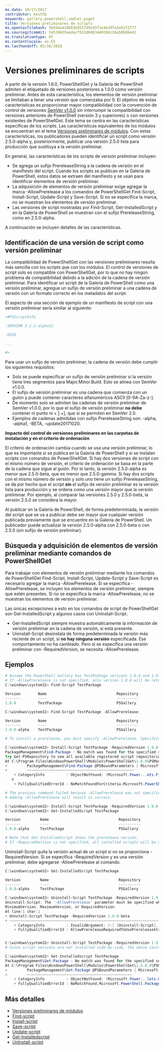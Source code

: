 ```yaml
---
ms.date: 10/17/2017
contributor: keithb
keywords: gallery,powershell,cmdlet,psget
title: Versiones preliminares de scripts
ms.openlocfilehash: 5b93da418b836d537491d3f1e4e29fa2e61f2f77
ms.sourcegitcommit: 54534635eedacf531d8d6344019dc16a50b8b441
ms.translationtype: HT
ms.contentlocale: es-ES
ms.lasthandoff: 05/16/2018
---
```

# <a name="prerelease-versions-of-scripts"></a>Versiones preliminares de scripts

A partir de la versión 1.6.0, PowerShellGet y la Galería de PowerShell admiten el etiquetado de versiones posteriores a 1.0.0 como versión preliminar. Antes de esta característica, los elementos de versión preliminar se limitaban a tener una versión que comenzaba por 0. El objetivo de estas características es proporcionar mayor compatibilidad con la convención de control de versiones [SemVer v1.0.0](http://semver.org/spec/v1.0.0.html) sin interrumpir la compatibilidad con versiones anteriores de PowerShell (versión 3 y superiores) o con versiones existentes de PowerShellGet. Este tema se centra en las características específicas de los scripts. Las características equivalentes de los módulos se encuentran en el tema [Versiones preliminares de módulos](module-prerelease-support.md). Con estas características, los publicadores pueden identificar un script como versión 2.5.0-alpha y, posteriormente, publicar una versión 2.5.0 lista para producción que sustituya a la versión preliminar.

En general, las características de los scripts de versión preliminar incluyen:

- Se agrega un sufijo PrereleaseString a la cadena de versión en el manifiesto del script. Cuando los scripts se publican en la Galería de PowerShell, estos datos se extraen del manifiesto y se usan para identificar elementos de versión preliminar.
- La adquisición de elementos de versión preliminar exige agregar la marca -AllowPrerelease a los comandos de PowerShellGet Find-Script, Install-Script, Update-Script y Save-Script. Si no se especifica la marca, no se muestran los elementos de versión preliminar.
- Las versiones de script mostradas por Find-Script, Get-InstalledScript y en la Galería de PowerShell se muestran con el sufijo PrereleaseString, como en 2.5.0-alpha.

A continuación se incluyen detalles de las características.

## <a name="identifying-a-script-version-as-a-prerelease"></a>Identificación de una versión de script como versión preliminar

La compatibilidad de PowerShellGet con las versiones preliminares resulta más sencilla con los scripts que con los módulos. El control de versiones de script solo es compatible con PowerShellGet, por lo que no hay ningún problema de compatibilidad debido a la adición de la cadena de versión preliminar. Para identificar un script de la Galería de PowerShell como una versión preliminar, agregue un sufijo de versión preliminar a una cadena de versión con un formato correcto en los metadatos del script.

El aspecto de una sección de ejemplo de un manifiesto de script con una versión preliminar sería similar al siguiente:

```powershell
<#PSScriptInfo

.VERSION 3.2.1-alpha12

.GUID

...

#>

```

Para usar un sufijo de versión preliminar, la cadena de versión debe cumplir los siguientes requisitos:

- Solo se puede especificar un sufijo de versión preliminar si la versión tiene tres segmentos para Major.Minor.Build.
  Esto se alinea con SemVer v1.0.0.
- El sufijo de versión preliminar es una cadena que comienza con un guión y puede contener caracteres alfanuméricos ASCII [0-9A-Za-z-].
- De momento solo se admiten las cadenas de versión preliminar de SemVer v1.0.0, por lo que el sufijo de versión preliminar __no debe__ contener ni punto ni + [.+], que sí se permiten en SemVer 2.0.
- Ejemplos de cadenas admitidas con sufijo PrereleaseString son: -alpha, -alpha1, -BETA, -update20171020.

__Impacto del control de versiones preliminares en las carpetas de instalación y en el criterio de ordenación__

El criterio de ordenación cambia cuando se usa una versión preliminar, lo que es importante si se publica en la Galería de PowerShell y si se instalan scripts con comandos de PowerShellGet. Si hay dos versiones de script con el mismo número de versión, el criterio de ordenación se basa en la parte de la cadena que sigue al guión. Por lo tanto, la versión 2.5.0-alpha es menor que 2.5.0-beta, que es menor que 2.5.0-gamma. Si hay dos scripts con el mismo número de versión y solo uno tiene un sufijo PrereleaseString, se da por hecho que el script __sin__ el sufijo de versión preliminar es la versión lista para producción y se ordena como una versión mayor que la versión preliminar. Por ejemplo, al comparar las versiones 2.5.0 y 2.5.0-beta, la versión 2.5.0 se considera la mayor.

Al publicar en la Galería de PowerShell, de forma predeterminada, la versión del script que se va a publicar debe ser mayor que cualquier versión publicada previamente que se encuentre en la Galería de PowerShell. Un publicador puede actualizar la versión 2.5.0-alpha con 2.5.0-beta o con 2.5.0 (sin sufijo de versión preliminar).

## <a name="finding-and-acquiring-prerelease-items-using-powershellget-commands"></a>Búsqueda y adquisición de elementos de versión preliminar mediante comandos de PowerShellGet

Para trabajar con elementos de versión preliminar mediante los comandos de PowerShellGet Find-Script, Install-Script, Update-Script y Save-Script es necesario agregar la marca -AllowPrerelease. Si se especifica -AllowPrerelease, se incluyen los elementos de versión preliminar, siempre que estén presentes. Si no se especifica la marca -AllowPrerelease, no se muestran los elementos de versión preliminar.

Las únicas excepciones a esto en los comandos de script de PowerShellGet son Get-InstalledScript y algunos casos con Uninstall-Script.

- Get-InstalledScript siempre muestra automáticamente la información de versión preliminar en la cadena de versión, si está presente.
- Uninstall-Script desinstala de forma predeterminada la versión más reciente de un script, si __no hay ninguna versión__ especificada. Ese comportamiento no ha cambiado. Pero si se especifica una versión preliminar con -RequiredVersion, se necesita -AllowPrerelease.

## <a name="examples"></a>Ejemplos

```powershell
# Assume the PowerShell Gallery has TestPackage versions 1.8.0 and 1.9.0-alpha.
# If -AllowPrerelease is not specified, only version 1.8.0 will be returned.
C:\windows\system32> Find-Script TestPackage

Version        Name                                Repository           Description
-------        ----                                ----------           -----------
1.8.0          TestPackage                         PSGallery            Package used to validate changes to the PowerShe...

C:\windows\system32> Find-Script TestPackage -AllowPrerelease

Version        Name                                Repository           Description
-------        ----                                ----------           -----------
1.9.0-alpha    TestPackage                         PSGallery            Package used to validate changes to PowerShe...

# To install a prerelease, you must specify -AllowPrerelease. Specifying a prerelease version string is not sufficient.

C:\windows\system32> Install-Script TestPackage -RequiredVersion 1.9.0-alpha
PackageManagement\Find-Package : No match was found for the specified search criteria and script name 'TestPackage'.
Try Get-PSRepository to see all available registered script repositories.
At C:\Program Files\WindowsPowerShell\Modules\PowerShellGet\1.6.0\PSModule.psm1:1455 char:3
+         PackageManagement\Find-Package @PSBoundParameters | Microsoft ...
+         ~~~~~~~~~~~~~~~~~~~~~~~~~~~~~~~~~~~~~~~~~~~~~~~~~
    + CategoryInfo          : ObjectNotFound: (Microsoft.Power...ets.FindPackage:FindPackage) [Find-Package], Exceptio
   n
    + FullyQualifiedErrorId : NoMatchFoundForCriteria,Microsoft.PowerShell.PackageManagement.Cmdlets.FindPackage

# The previous command failed because -AllowPrerelease was not specified.
# Adding -AllowPrerelease will result in success.

C:\windows\system32> Install-Script TestPackage -RequiredVersion 1.9.0-alpha -AllowPrerelease
C:\windows\system32> Get-InstalledScript TestPackage

Version         Name                                Repository           Description
-------         ----                                ----------           -----------
1.9.0-alpha     TestPackage                         PSGallery            Package used to validate changes to PowerShe...

# Note that Get-InstalledScript shows the prerelease version.
# If -RequiredVersion is not specified, all installed scripts will be displayed by Get-InstalledScript
```

Uninstall-Script quita la versión actual de un script si no se proporciona -RequiredVersion.
Si se especifica -RequiredVersion y es una versión preliminar, debe agregarse -AllowPrerelease al comando.

``` powershell
C:\windows\system32> Get-InstalledScript TestPackage

Version         Name                                Repository           Description
-------         ----                                ----------           -----------
1.9.0-alpha     TestPackage                         PSGallery            Package used to validate changes to PowerShe...

C:\windows\system32> Uninstall-Script TestPackage -RequiredVersion 1.9.0-alpha
Uninstall-Script: The '-AllowPrerelease' parameter must be specified when using the Prerelease string in
MinimumVersion, MaximumVersion, or RequiredVersion.
At line:1 char:1
+ Unnstall-Script TestPackage -RequiredVersion 1.9.0-beta
+ ~~~~~~~~~~~~~~~~~~~~~~~~~~~~~~~~~~~~~~~~~~~~~~~~~~~~~~~~~~~~~~~~~~~~~
    + CategoryInfo          : InvalidArgument: (:) [Uninstall-Script], ArgumentException
    + FullyQualifiedErrorId : AllowPrereleaseRequiredToUsePrereleaseStringInVersion,Uninnstall-script


C:\windows\system32> Uninstall-Script TestPackage -RequiredVersion 1.9.0-alpha -AllowPrerelease
# Since script versions are not installed side-by-side, the above could be simply "Uninstall-Script TestPackage"

C:\windows\system32> Get-Installedscript TestPackage
PackageManagement\Get-Package : No match was found for the specified search criteria and script names 'testpackage'.
At C:\Program Files\WindowsPowerShell\Modules\PowerShellGet\1.5.0.0\PSModule.psm1:4088 char:9
+         PackageManagement\Get-Package @PSBoundParameters | Microsoft. ...
+         ~~~~~~~~~~~~~~~~~~~~~~~~~~~~~~~~~~~~~~~~~~~~~~~~
    + CategoryInfo          : ObjectNotFound: (Microsoft.Power...lets.GetPackage:GetPackage) [Get-Package], Exception
    + FullyQualifiedErrorId : NoMatchFound,Microsoft.PowerShell.PackageManagement.Cmdlets.GetPackage
```

## <a name="more-details"></a>Más detalles

- [Versiones preliminares de módulos](module-prerelease-support.md)
- [Find-script](/powershell/module/powershellget/find-script)
- [Install-script](/powershell/module/powershellget/install-script)
- [Save-script](/powershell/module/powershellget/save-script)
- [Update-script](/powershell/module/powershellget/update-script)
- [Get-Installedscript](/powershell/module/powershellget/get-installedscript)
- [UnInstall-script](/powershell/module/powershellget/uninstall-script)